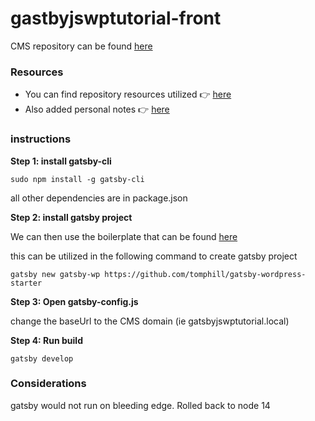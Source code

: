 # gastbyjswptutorial-front

CMS repository can be found [here](https://github.com/hckia/gastbyjswptutorial-wordpress)

### Resources

- You can find repository resources utilized :point_right: [here](https://github.com/tomphill)
- Also added personal notes :point_right: [here](https://github.com/hckia/gatsbyjswptutorial-front/blob/main/notes.md)

### instructions

**Step 1: install gatsby-cli**

```
sudo npm install -g gatsby-cli
```
all other dependencies are in package.json

**Step 2: install gatsby project**

We can then use the boilerplate that can be found [here](https://github.com/tomphill/gatsby-wordpress-starter)

this can be utilized in the following command to create gatsby project

```
gatsby new gatsby-wp https://github.com/tomphill/gatsby-wordpress-starter
```

**Step 3: Open gatsby-config.js**

change the baseUrl to the CMS domain (ie gatsbyjswptutorial.local)

**Step 4: Run build**

```
gatsby develop
```


### Considerations

gatsby would not run on bleeding edge. Rolled back to node 14
